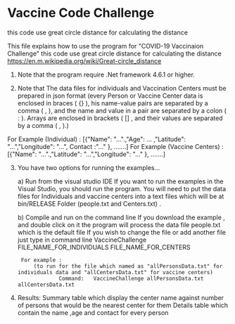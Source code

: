 # Vaccine Code Challenge
this code use great circle distance for calculating the distance

This file explains how to use the program for
"COVID-19 Vaccinaion Challenge"
this code use great circle distance for calculating the distance
https://en.m.wikipedia.org/wiki/Great-circle_distance

1) Note that the program require .Net framework 4.6.1 or higher.

2) Note that The data files for individuals and Vaccination Centers must be prepared in json format
(every Person or Vaccine Center data is enclosed in braces ( {} ),
his name-value pairs are separated by a comma ( , ),
and the name and value in a pair are separated by a colon ( : ).
Arrays are enclosed in brackets ( [] , and their values are separated by a comma ( , ).)

For Example (Individual) :
     [{"Name": "...".,"Age": ... ,"Latitude": "...","Longitude": "...", Contact :"..." }, .......]
For Example (Vaccine Centers) :
     [{"Name": "...".,"Latitude": "...","Longitude": "..." }, .......]

3) You have two options for running the examples...

	a) Run from the visual studio IDE 
		If you want to run the examples in the Visual Studio, you should
		run the program.
		You will need to put the data files for Individuals and vaccine centers into a text files which will be at 
		bin/RELEASE Folder (people.txt and Centers.txt) . 


	b) Compile and run on the command line 
		If you download the example , and double click on it
		the program will process the data file people.txt which is the default file
		If you wish to change the file or add another file just type in command line
		  VaccineChallenge FILE_NAME_FOR_INDIVIDUALS FILE_NAME_FOR_CENTERS   
                  
		For example :
			(to run for the file which named as "allPersonsData.txt" for individuals data and "allCentersData.txt" for vaccine centers)
                  	Command:   VaccineChallenge allPersonsData.txt allCentersData.txt


4) Results:
	Summary table which display the center name against number of persons that would be the nearest center for them
	Details table which contain the name ,age and contact for every person
	

	
                  
